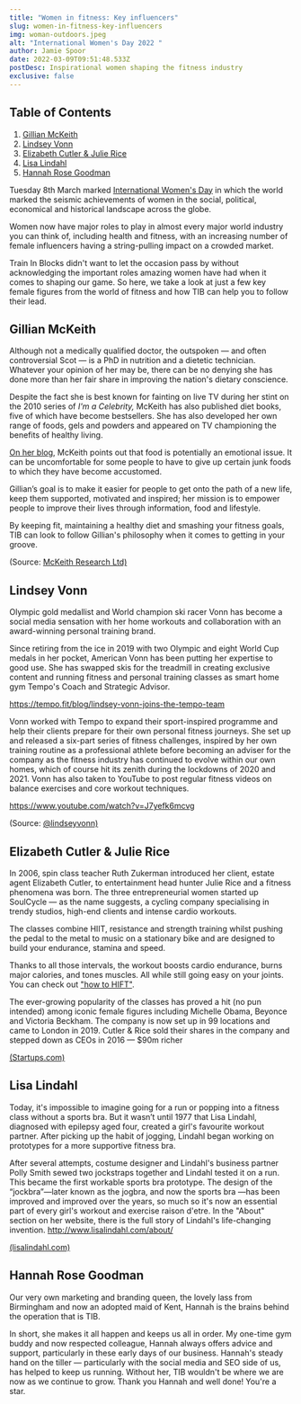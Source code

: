 ```yaml
---
title: "Women in fitness: Key influencers"
slug: women-in-fitness-key-influencers
img: woman-outdoors.jpeg
alt: "International Women's Day 2022 "
author: Jamie Spoor
date: 2022-03-09T09:51:48.533Z
postDesc: Inspirational women shaping the fitness industry
exclusive: false
---
```

## Table of Contents

1. [Gillian McKeith](#gillian-mckeith)
2. [Lindsey Vonn](#lindsey-vonn)
3. [Elizabeth Cutler & Julie Rice](#elizabeth-cutler-&-julie-rice)
4. [Lisa Lindahl](#lisa-lindahl)
5. [Hannah Rose Goodman](#hannah-rose-goodman)

Tuesday 8th March marked [International Women's Day](https://www.internationalwomensday.com/) in which the world marked the seismic achievements of women in the social, political, economical and historical landscape across the globe.

Women now have major roles to play in almost every major world industry you can think of, including health and fitness, with an increasing number of female influencers having a string-pulling impact on a crowded market.

Train In Blocks didn't want to let the occasion pass by without acknowledging the important roles amazing women have had when it comes to shaping our game. So here, we take a look at just a few key female figures from the world of fitness and how TIB can help you to follow their lead.

## Gillian McKeith

Although not a medically qualified doctor, the outspoken — and often controversial Scot — is a PhD in nutrition and a dietetic technician. Whatever your opinion of her may be, there can be no denying she has done more than her fair share in improving the nation's dietary conscience.

Despite the fact she is best known for fainting on live TV during her stint on the 2010 series of *I'm a Celebrity,* McKeith has also published diet books, five of which have become bestsellers. She has also developed her own range of foods, gels and powders and appeared on TV championing the benefits of healthy living.

[On her blog](https://gillianmckeith.com/your-body/fitness/home-exercise/), McKeith points out that food is potentially an emotional issue. It can be uncomfortable for some people to have to give up certain junk foods to which they have become accustomed.

Gillian’s goal is to make it easier for people to get onto the path of a new life, keep them supported, motivated and inspired; her mission is to empower people to improve their lives through information, food and lifestyle.

By keeping fit, maintaining a healthy diet and smashing your fitness goals, TIB can look to follow Gillian's philosophy when it comes to getting in your groove.

<markdown-image src="gillian-mckeith.jpeg" alt="Gillian McKeith"></markdown-image> (Source: [McKeith Research Ltd)](https://gillianmckeith.com/about/mr-ltd/)

## Lindsey Vonn

Olympic gold medallist and World champion ski racer Vonn has become a social media sensation with her home workouts and collaboration with an award-winning personal training brand.

Since retiring from the ice in 2019 with two Olympic and eight World Cup medals in her pocket, American Vonn has been putting her expertise to good use. She has swapped skis for the treadmill in creating exclusive content and running fitness and personal training classes as smart home gym Tempo's Coach and Strategic Advisor.

<https://tempo.fit/blog/lindsey-vonn-joins-the-tempo-team>

Vonn worked with Tempo to expand their sport-inspired programme and help their clients prepare for their own personal fitness journeys. She set up and released a six-part series of fitness challenges, inspired by her own training routine as a professional athlete before becoming an adviser for the company as the fitness industry has continued to evolve within our own homes, which of course hit its zenith during the lockdowns of 2020 and 2021. Vonn has also taken to YouTube to post regular fitness videos on balance exercises and core workout techniques.

<https://www.youtube.com/watch?v=J7yefk6mcvg>

<markdown-image src="lindsey-vonn.jpeg" alt="Lindsey Vonn"></markdown-image> (Source: [@lindseyvonn)](https://www.instagram.com/lindseyvonn/?hl=en)

## Elizabeth Cutler & Julie Rice

In 2006, spin class teacher Ruth Zukerman introduced her client, estate agent Elizabeth Cutler, to entertainment head hunter Julie Rice and a fitness phenomena was born. The three entrepreneurial women started up SoulCycle — as the name suggests, a cycling company specialising in trendy studios, high-end clients and intense cardio workouts.

The classes combine HIIT, resistance and strength training whilst pushing the pedal to the metal to music on a stationary bike and are designed to build your endurance, stamina and speed.

Thanks to all those intervals, the workout boosts cardio endurance, burns major calories, and tones muscles. All while still going easy on your joints. You can check out ["how to HIFT"](https://traininblocks.com/blog/hift/).

The ever-growing popularity of the classes has proved a hit (no pun intended) among iconic female figures including Michelle Obama, Beyonce and Victoria Beckham. The company is now set up in 99 locations and came to London in 2019. Cutler & Rice sold their shares in the company and stepped down as CEOs in 2016 — $90m richer

<markdown-image src="soulcycle-founders.jpeg" alt="Soul Cycle Founders"></markdown-image> [(Startups.com)](https://www.startups.com/library/founder-stories/julie-rice-elizabeth-cutler)

## Lisa Lindahl

Today, it's impossible to imagine going for a run or popping into a fitness class without a sports bra. But it wasn’t until 1977 that Lisa Lindahl, diagnosed with epilepsy aged four, created a girl's favourite workout partner. After picking up the habit of jogging, Lindahl began working on prototypes for a more supportive fitness bra.

After several attempts, costume designer and Lindahl's business partner Polly Smith sewed two jockstraps together and Lindahl tested it on a run. This became the first workable sports bra prototype. The design of the “jockbra”—later known as the jogbra, and now the sports bra —has been improved and improved over the years, so much so it's now an essential part of every girl's workout and exercise raison d'etre. In the "About" section on her website, there is the full story of Lindahl's life-changing invention. <http://www.lisalindahl.com/about/>

<markdown-image src="lisalindahl.jpeg" alt="Lisa Lindahl"></markdown-image> [(lisalindahl.com)](https://www.lisalindahl.com/)

## Hannah Rose Goodman

Our very own marketing and branding queen, the lovely lass from Birmingham and now an adopted maid of Kent, Hannah is the brains behind the operation that is TIB.

In short, she makes it all happen and keeps us all in order. My one-time gym buddy and now respected colleague, Hannah always offers advice and support, particularly in these early days of our business. Hannah's steady hand on the tiller — particularly with the social media and SEO side of us, has helped to keep us running. Without her, TIB wouldn't be where we are now as we continue to grow. Thank you Hannah and well done! You're a star.

<markdown-image src="hannah.jpg" alt="Hannah Rose Goodman"></markdown-image>